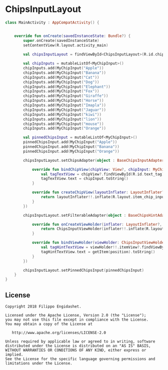 # ChipsInputLayout

```kotlin
class MainActivity : AppCompatActivity() {


    override fun onCreate(savedInstanceState: Bundle?) {
        super.onCreate(savedInstanceState)
        setContentView(R.layout.activity_main)
        
        val chipsInputLayout = findViewById<ChipsInputLayout>(R.id.chips_input_layout)

        val chipInputs = mutableListOf<MyChipInput>()
        chipInputs.add(MyChipInput("Apple"))
        chipInputs.add(MyChipInput("Banana"))
        chipInputs.add(MyChipInput("Cat"))
        chipInputs.add(MyChipInput("Dog"))
        chipInputs.add(MyChipInput("Elephant"))
        chipInputs.add(MyChipInput("Fox"))
        chipInputs.add(MyChipInput("Giraffe"))
        chipInputs.add(MyChipInput("Horse"))
        chipInputs.add(MyChipInput("Imapla"))
        chipInputs.add(MyChipInput("Jaguar"))
        chipInputs.add(MyChipInput("kiwi"))
        chipInputs.add(MyChipInput("lion"))
        chipInputs.add(MyChipInput("mouse"))
        chipInputs.add(MyChipInput("Orange"))

        val pinnedChipsInput = mutableListOf<MyChipInput>()
        pinnedChipsInput.add(MyChipInput("Apple"))
        pinnedChipsInput.add(MyChipInput("Banana"))
        pinnedChipsInput.add(MyChipInput("Orange"))

        chipsInputLayout.setChipsAdapter(object : BaseChipsInputAdapter<MyChipInput>() {

            override fun bindChipView(chipView: View?, chipInput: MyChipInput?) {
                val tagTextView = chipView?.findViewById(R.id.text_tag) as TextView
                tagTextView.text = chipInput.toString()
            }

            override fun createChipView(layoutInflater: LayoutInflater?, parent: ViewGroup?): View {
                return layoutInflater!!.inflate(R.layout.item_chip_input_layout, parent, false)
            }
        })

        chipsInputLayout.setFilterableAdapter(object : BaseChipsHintAdapter<MyChipInput, ChipsInputViewHolder>(this, chipInputs) {

            override fun onCreateViewHolder(inflater: LayoutInflater?, parent: ViewGroup?, position: Int): ChipsInputViewHolder {
                return ChipsInputViewHolder(inflater!!.inflate(R.layout.item_chip_hint_layout, parent, false))
            }

            override fun bindViewHolder(viewHolder: ChipsInputViewHolder?, position: Int) {
                val tagHintTextView = viewHolder!!.itemView?.findViewById(R.id.text_hint) as TextView
                tagHintTextView.text = getItem(position).toString()
            }
        })

        chipsInputLayout.setPinnedChipsInput(pinnedChipsInput)
    }
}
```
License
-------

    Copyright 2018 Filippo Engidashet.

    Licensed under the Apache License, Version 2.0 (the "License");
    you may not use this file except in compliance with the License.
    You may obtain a copy of the License at

       http://www.apache.org/licenses/LICENSE-2.0

    Unless required by applicable law or agreed to in writing, software
    distributed under the License is distributed on an "AS IS" BASIS,
    WITHOUT WARRANTIES OR CONDITIONS OF ANY KIND, either express or implied.
    See the License for the specific language governing permissions and
    limitations under the License.
